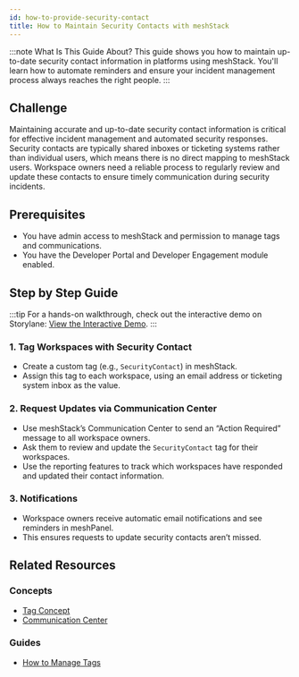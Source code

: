 ```yaml
---
id: how-to-provide-security-contact
title: How to Maintain Security Contacts with meshStack
---
```


:::note What Is This Guide About?
This guide shows you how to maintain up-to-date security contact information in platforms using meshStack. You'll learn how to automate reminders and ensure your incident management process always reaches the right people.
:::

## Challenge

Maintaining accurate and up-to-date security contact information is critical for effective incident management and automated security responses. Security contacts are typically shared inboxes or ticketing systems rather than individual users, which means there is no direct mapping to meshStack users. Workspace owners need a reliable process to regularly review and update these contacts to ensure timely communication during security incidents.

## Prerequisites

- You have admin access to meshStack and permission to manage tags and communications.
- You have the Developer Portal and Developer Engagement module enabled.

## Step by Step Guide

:::tip
For a hands-on walkthrough, check out the interactive demo on Storylane: [View the Interactive Demo](https://app.storylane.io/share/hzzabrqbgthk).
:::

### 1. Tag Workspaces with Security Contact

- Create a custom tag (e.g., `SecurityContact`) in meshStack.
- Assign this tag to each workspace, using an email address or ticketing system inbox as the value.

### 2. Request Updates via Communication Center

- Use meshStack’s Communication Center to send an “Action Required” message to all workspace owners.
- Ask them to review and update the `SecurityContact` tag for their workspaces.
- Use the reporting features to track which workspaces have responded and updated their contact information.

### 3. Notifications

- Workspace owners receive automatic email notifications and see reminders in meshPanel.
- This ensures requests to update security contacts aren’t missed.

## Related Resources

### Concepts

- [Tag Concept](../../concepts/tag.md)
- [Communication Center](../../concepts/communication.md)

### Guides

- [How to Manage Tags](../core/how-to-manage-tags.md)
